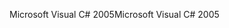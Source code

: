 <span data-ttu-id="2232a-101">Microsoft Visual C# 2005</span><span class="sxs-lookup"><span data-stu-id="2232a-101">Microsoft Visual C# 2005</span></span>